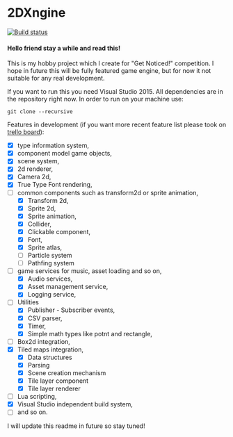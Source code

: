 # 2DXngine
[![Build status](https://ci.appveyor.com/api/projects/status/us5jdp2343ygjuel?svg=true)](https://ci.appveyor.com/project/Harunx9/2dxngine)
#### Hello friend stay a while and read this!

This is my hobby project which I create for "Get Noticed!" competition. I hope in future this will be fully featured game engine, but for now it not suitable for any real development. 

If you want to run this you need Visual Studio 2015. All dependencies are in the repository right now. In order to run on your machine use:

```
git clone --recursive
```

Features in development (if you want more recent feature list please took on [trello board](https://trello.com/b/wJGa7Jm5)):

- [x] type information system,
- [x] component model game objects,
- [x] scene system,
- [x] 2d renderer,
- [x] Camera 2d,
- [x] True Type Font rendering,
- [ ] common components such as transform2d or sprite animation,
  - [x] Transform 2d,
  - [x] Sprite 2d,
  - [x] Sprite animation,
  - [x] Collider,
  - [x] Clickable component,
  - [x] Font,
  - [x] Sprite atlas,
  - [ ] Particle system
  - [ ] Pathfing system
- [ ] game services for music, asset loading and so on,
  - [x] Audio services,
  - [x] Asset management service,
  - [x] Logging service,
- [ ] Utilities
  - [x] Publisher - Subscriber events,
  - [x] CSV parser,
  - [x] Timer,
  - [x] Simple math types like potnt and rectangle,
- [ ] Box2d integration,
- [x] Tiled maps integration,
  - [x] Data structures
  - [x] Parsing
  - [x] Scene creation mechanism
  - [x] Tile layer component
  - [x] Tile layer renderer
- [ ] Lua scripting,
- [x] Visual Studio independent build system,
- [ ] and so on.

I will update this readme in future so stay tuned!
